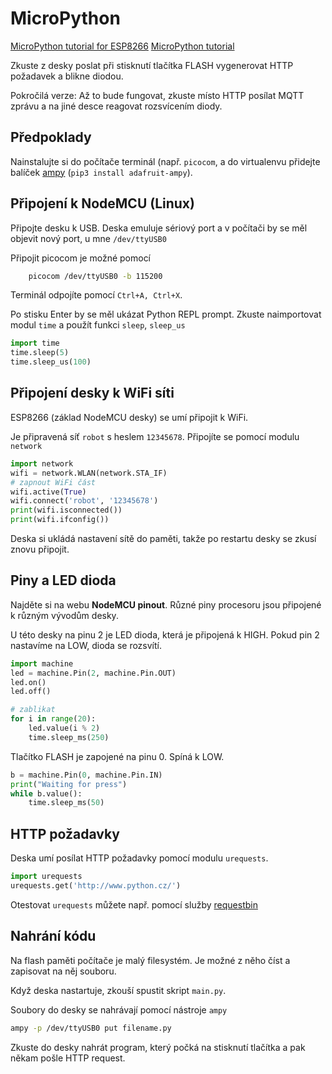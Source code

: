 # MicroPython

[MicroPython tutorial for ESP8266][esp-micropython]
[MicroPython tutorial][micropython]


Zkuste z desky poslat při stisknutí tlačítka FLASH vygenerovat HTTP
požadavek a blikne diodou.

Pokročilá verze: Až to bude fungovat, zkuste místo HTTP posílat MQTT zprávu a na jiné
desce  reagovat rozsvícením diody.

## Předpoklady

Nainstalujte si do počítače terminál (např. `picocom`, a do
virtualenvu přidejte balíček [ampy][ampy] (`pip3 install adafruit-ampy`).

## Připojení k NodeMCU (Linux)

Připojte desku k USB. Deska emuluje sériový port
a v počítači by se měl objevit nový port, u mne `/dev/ttyUSB0`

Připojit picocom je možné pomocí

```bash
    picocom /dev/ttyUSB0 -b 115200
```

Terminál odpojíte pomocí `Ctrl+A, Ctrl+X`.

Po stisku Enter by se měl ukázat Python REPL prompt. Zkuste naimportovat
modul `time` a použít funkci `sleep`, `sleep_us`


```python
import time
time.sleep(5)
time.sleep_us(100)
```

## Připojení desky k WiFi síti

ESP8266 (základ NodeMCU desky) se umí připojit k WiFi.

Je připravená síť `robot` s heslem `12345678`. Připojíte se pomocí
modulu `network`

```python
import network
wifi = network.WLAN(network.STA_IF)
# zapnout WiFi část
wifi.active(True)
wifi.connect('robot', '12345678')
print(wifi.isconnected())
print(wifi.ifconfig())
```

Deska si ukládá nastavení sítě do paměti, takže po restartu desky
se zkusí znovu připojit.

## Piny a LED dioda

Najděte si na webu **NodeMCU pinout**. Různé piny procesoru jsou
připojené k různým vývodům desky.

U této desky na pinu 2 je LED dioda, která je připojená k HIGH. Pokud
pin 2 nastavíme na LOW, dioda se rozsvítí.

```python
import machine
led = machine.Pin(2, machine.Pin.OUT)
led.on()
led.off()

# zablikat
for i in range(20):
    led.value(i % 2)
    time.sleep_ms(250)
```

Tlačítko FLASH je zapojené na pinu 0. Spíná k LOW.

```python
b = machine.Pin(0, machine.Pin.IN)
print("Waiting for press")
while b.value():
    time.sleep_ms(50)
```

## HTTP požadavky

Deska umí posílat HTTP požadavky pomocí modulu `urequests`.

```python
import urequests
urequests.get('http://www.python.cz/')
```

Otestovat `urequests` můžete např. pomocí služby [requestbin]

## Nahrání kódu

Na flash paměti počítače je malý filesystém. Je možné z něho číst a
zapisovat na něj souboru.

Když deska nastartuje, zkouší spustit skript `main.py`.

Soubory do desky se nahrávají pomocí nástroje `ampy`

```bash
ampy -p /dev/ttyUSB0 put filename.py
```

Zkuste do desky nahrát program, který počká na stisknutí tlačítka
a pak někam pošle HTTP request.


[ampy]: https://github.com/adafruit/ampy
[utime]: https://docs.micropython.org/en/latest/pyboard/library/utime.html
[machine]: https://docs.micropython.org/en/latest/pyboard/library/machine.html
[esp-micropython]: https://docs.micropython.org/en/latest/esp8266/esp8266/tutorial/intro.html
[micropython]: https://docs.micropython.org/en/latest/pyboard/
[requestbin]: https://requestb.in/